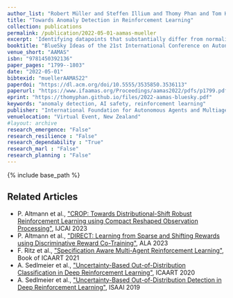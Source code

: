 ```yaml
---
author_list: "Robert Müller and Steffen Illium and Thomy Phan and Tom Haider and Claudia Linnhoff-Popien"
title: "Towards Anomaly Detection in Reinforcement Learning"
collection: publications
permalink: /publication/2022-05-01-aamas-mueller
excerpt: 'Identifying datapoints that substantially differ from normality is the task of anomaly detection (AD). While AD has gained widespread attention in rich data domains such as images, videos, audio and text, it has has been studied less frequently in the context of reinforcement learning (RL). This is due to the additional layer of complexity that RL introduces through sequential decision making. Developing suitable anomaly detectors for RL is of particular importance in safety-critical scenarios where acting on anomalous data could result in hazardous situations. In this work, we address the question of what AD means in the context of RL. We found that current research trains and evaluates on overly simplistic and unrealistic scenarios which reduce to classic pattern recognition tasks. We link AD in RL to various fields in RL such as lifelong RL and generalization. We discuss their similarities, differences, and how the fields can benefit from each other. Moreover, we identify non-stationarity to be one of the key drivers for future research on AD in RL and make a first step towards a more formal treatment of the problem by framing it in terms of the recently introduced block contextual Markov decision process. Finally, we define a list of practical desiderata for future problems.'
booktitle: "BlueSky Ideas of the 21st International Conference on Autonomous Agents and MultiAgent Systems"
venue_short: "AAMAS"
isbn: "9781450392136"
paper_pages: "1799--1803"
date: "2022-05-01"
bibtexid: "muellerAAMAS22"
paperdoi: "https://dl.acm.org/doi/10.5555/3535850.3536113"
paperurl: "https://www.ifaamas.org/Proceedings/aamas2022/pdfs/p1799.pdf"
eprint: "https://thomyphan.github.io/files/2022-aamas-bluesky.pdf"
keywords: "anomaly detection, AI safety, reinforcement learning"
publisher: "International Foundation for Autonomous Agents and Multiagent Systems"
venuelocation: "Virtual Event, New Zealand"
#layout: archive
research_emergence: "False"
research_resilience : "False"
research_dependability : "True"
research_marl : "False"
research_planning : "False"
---
```


{% include base_path %}

## Related Articles
- P. Altmann et al., ["CROP: Towards Distributional-Shift Robust Reinforcement Learning using Compact Reshaped Observation Processing"](https://thomyphan.github.io/publication/2023-08-01-ijcai-altmann), IJCAI 2023
- P. Altmann et al., ["DIRECT: Learning from Sparse and Shifting Rewards using Discriminative Reward Co-Training"](https://thomyphan.github.io/publication/2023-05-01-ala-altmann), ALA 2023
- F. Ritz et al., ["Specification Aware Multi-Agent Reinforcement Learning"](https://thomyphan.github.io/publication/2022-01-01-icaart-ritz), Book of ICAART 2021
- A. Sedlmeier et al., ["Uncertainty-Based Out-of-Distribution Classification in Deep Reinforcement Learning"](https://thomyphan.github.io/publication/2020-02-01-icaart-sedlmeier), ICAART 2020
- A. Sedlmeier et al., ["Uncertainty-Based Out-of-Distribution Detection in Deep Reinforcement Learning"](https://thomyphan.github.io/publication/2019-11-01-isaai-sedlmeier), ISAAI 2019